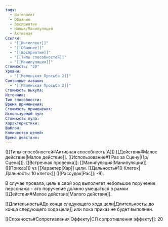 ```yaml
---
tags:
  - Интеллект
  - Обаяние
  - Восприятие
  - Навык/Манипуляция
  - Активная
Ссылки:
  - "[[Интеллект]]"
  - "[[Обаяние]]"
  - "[[Восприятие]]"
  - "[[Типы способностей]]"
  - "[[Манипуляция]]"
Стоимость: "20"
Уровни:
  - "[[Маленькая Просьба 2]]"
Связанные навыки:
  - "[[Маленькая Просьба 2]]"
Стоимость выкупа:
Источник:
Тип способности:
Время применения:
Стоимость применения:
Используемый пул:
Стоимость пула:
Характеристики:
Шаблон:
Количество целей:
Время действия:
---
```

([[Типы способностей#Активная способность|А]]) [[Действия#Малое действие|Малое действие]]. [[Использование#1 Раз за Сцену|(1р/Сцена)]]. [[Встречная проверка]]: [[Манипуляция|Манипуляции]] ([[Приказ]]) vs [[Характер|Хар]] цели. [[Дальность#10 Клеток|Дальность: 10 клеток]] ([[Рассудок|Рас]]: -8). 

В случае провала, цель в свой ход выполняет небольшое поручение персонажа - это поручение должно умещаться в рамки [[Действия#Малое действие|Малого действия]]. 

[[Длительность#До конца следующего хода цели|Длительность: до конца следующего хода цели]] или пока приказ не будет выполнен.

[[Сложность#Cопротивления Эффекту|СЛ сопротивления эффекту]]: 20